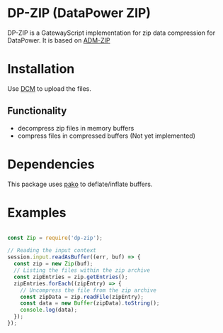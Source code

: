 # DP-ZIP (DataPower ZIP)

DP-ZIP is a GatewayScript implementation for zip data compression for DataPower.
It is based on [ADM-ZIP](https://github.com/cthackers/adm-zip)

# Installation
Use [DCM](https://github.com/ibm-datapower/datapower-configuration-manager) to upload the files.

## Functionality

* decompress zip files in memory buffers
* compress files in compressed buffers (Not yet implemented)

# Dependencies
This package uses [pako](https://nodeca.github.io/pako/) to deflate/inflate buffers.

# Examples

```javascript

const Zip = require('dp-zip');

// Reading the input context
session.input.readAsBuffer((err, buf) => {
  const zip = new Zip(buf);
  // Listing the files within the zip archive
  const zipEntries = zip.getEntries();
  zipEntries.forEach((zipEntry) => {
    // Uncompress the file from the zip archive
    const zipData = zip.readFile(zipEntry);
    const data = new Buffer(zipData).toString();
    console.log(data);
  });
});

```
